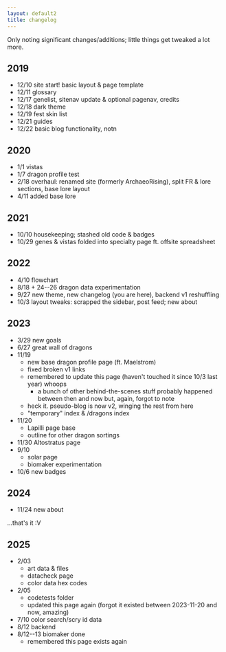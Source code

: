 ```yaml
---
layout: default2
title: changelog
---
```

Only noting significant changes/additions; little things get tweaked a lot more.

## 2019
- 12/10 site start! basic layout & page template
- 12/11 glossary
- 12/17 genelist, sitenav update & optional pagenav, credits
- 12/18 dark theme
- 12/19 fest skin list
- 12/21 guides
- 12/22 basic blog functionality, notn

## 2020
- 1/1 vistas
- 1/7 dragon profile test
- 2/18 overhaul: renamed site (formerly ArchaeoRising), split FR & lore sections, base lore layout
- 4/11 added base lore

## 2021
- 10/10 housekeeping; stashed old code & badges
- 10/29 genes & vistas folded into specialty page ft. offsite spreadsheet

## 2022
- 4/10 flowchart
- 8/18 + 24--26 dragon data experimentation
- 9/27 new theme, new changelog (you are here), backend v1 reshuffling
- 10/3 layout tweaks: scrapped the sidebar, post feed; new about

## 2023
- 3/29 new goals
- 6/27 great wall of dragons
- 11/19
	- new base dragon profile page (ft. Maelstrom)
	- fixed broken v1 links
	- remembered to update this page (haven't touched it since 10/3 last year) whoops
		- a bunch of other behind-the-scenes stuff probably happened between then and now but, again, forgot to note
	- heck it. pseudo-blog is now v2, winging the rest from here
	- "temporary" index & /dragons index
- 11/20
	- Lapilli page base
	- outline for other dragon sortings
- 11/30 Altostratus page
- 9/10
	- solar page
	- biomaker experimentation
- 10/6 new badges

## 2024
- 11/24 new about

...that's it :V

## 2025
- 2/03
	- art data & files
	- datacheck page
	- color data hex codes
- 2/05
	- codetests folder
	- updated this page again (forgot it existed between 2023-11-20 and now, amazing)
- 7/10 color search/scry id data
- 8/12 backend
- 8/12--13 biomaker done
	- remembered this page exists again